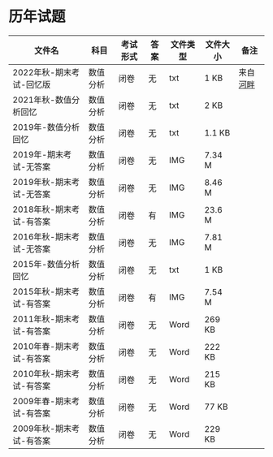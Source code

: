 # 历年试题

文件名|科目|考试形式|答案|文件类型|文件大小|备注
---|---|---|---|---|---|---
2022年秋-期末考试-回忆版|数值分析|闭卷|无|txt|1 KB|来自[河畔](https://bbs.uestc.edu.cn/forum.php?mod=viewthread&tid=2011121&extra=page%3D1)
2021年秋-数值分析回忆|数值分析|闭卷|无|txt|2 KB|
2019年-数值分析回忆|数值分析|闭卷|无|txt|1.1 KB
2019年-期末考试-无答案|数值分析|闭卷|无|IMG|7.34 M|
2019年秋-期末考试-无答案|数值分析|闭卷|无|IMG|8.46 M|
2018年秋-期末考试-有答案|数值分析|闭卷|有|IMG|23.6 M
2016年秋-期末考试-无答案|数值分析|闭卷|无|IMG|7.81 M|
2015年-数值分析回忆|数值分析|闭卷|无|txt|1 KB
2015年秋-期末考试-有答案|数值分析|闭卷|有|IMG|7.54 M|
2011年秋-期末考试-有答案|数值分析|闭卷|无|Word|269 KB
2010年春-期末考试-有答案|数值分析|闭卷|无|Word|222 KB
2010年秋-期末考试-有答案|数值分析|闭卷|无|Word|215 KB
2009年春-期末考试-有答案|数值分析|闭卷|无|Word|77 KB
2009年秋-期末考试-有答案|数值分析|闭卷|无|Word|229 KB
